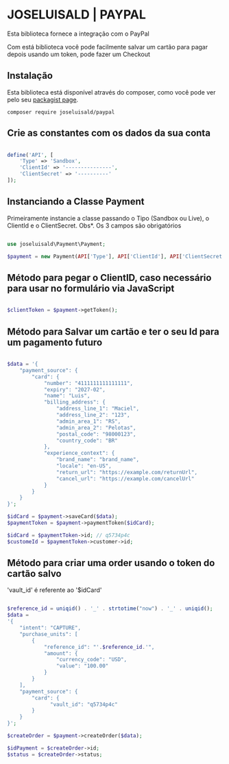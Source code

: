# JOSELUISALD | PAYPAL

Esta biblioteca fornece a integração
com o PayPal

Com está biblioteca você pode
facilmente salvar um cartão para
pagar depois usando um token,
pode fazer um Checkout

## Instalação

Esta biblioteca está disponível através do composer,
como você pode ver pelo seu
[packagist page](https://packagist.org/packages/joseluisald/paypal).

```
composer require joseluisald/paypal
```

## Crie as constantes com os dados da sua conta

``` php

define('API', [
    'Type' => 'Sandbox',
    'ClientId' => '---------------',
    'ClientSecret' => '----------'
]);

```

## Instanciando a Classe Payment

Primeiramente instancie a classe passando
o Tipo (Sandbox ou Live), o ClientId e o ClientSecret.
Obs*. Os 3 campos são obrigatórios

``` php

use joseluisald\Payment\Payment;

$payment = new Payment(API['Type'], API['ClientId'], API['ClientSecret']);

```

## Método para pegar o ClientID, caso necessário para usar no formulário via JavaScript

``` php

$clientToken = $payment->getToken();

```

## Método para Salvar um cartão e ter o seu Id para um pagamento futuro

``` php

$data = '{
    "payment_source": {
        "card": {
            "number": "4111111111111111",
            "expiry": "2027-02",
            "name": "Luis",
            "billing_address": {
                "address_line_1": "Maciel",
                "address_line_2": "123",
                "admin_area_1": "RS",
                "admin_area_2": "Pelotas",
                "postal_code": "98000123",
                "country_code": "BR"
            },
            "experience_context": {
                "brand_name": "brand_name",
                "locale": "en-US",
                "return_url": "https://example.com/returnUrl",
                "cancel_url": "https://example.com/cancelUrl"
            }
        }
    }
}';

$idCard = $payment->saveCard($data);
$paymentToken = $payment->paymentToken($idCard);

$idCard = $paymentToken->id; // q5734p4c
$customeId = $paymentToken->customer->id;

```

## Método para criar uma order usando o token do cartão salvo

'vault_id' é referente ao '$idCard'

``` php

$reference_id = uniqid() . '_' . strtotime("now") . '_' . uniqid();
$data =
'{
    "intent": "CAPTURE",
    "purchase_units": [
        {
            "reference_id": "'.$reference_id.'",
            "amount": {
                "currency_code": "USD",
                "value": "100.00"
            }
        }
    ],
    "payment_source": {
        "card": {
              "vault_id": "q5734p4c"
        }
    }
}';

$createOrder = $payment->createOrder($data);

$idPayment = $createOrder->id;
$status = $createOrder->status;

```